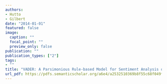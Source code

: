 ```yaml
---
authors:
- Hutto
- Gilbert
date: "2014-01-01"
featured: false
image:
  caption: ""
  focal_point: ""
  preview_only: false
publication: ""
publication_types: ["2"]
tags:
- ""
title: "VADER: A Parsimonious Rule-based Model for Sentiment Analysis of Social Media Text"
url_pdf: https://pdfs.semanticscholar.org/a6e4/a2532510369b8f55c68f049ff11a892fefeb.pdf
---
```

